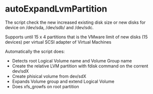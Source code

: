 # autoExpandLvmPartition

The script check the new increased existing disk size or new disks for device on /dev/sda, /dev/sdb/ and /dev/sdc.

Supports until 15 x 4 partitions that is the VMware limit of new disks (15 devices) per virtual SCSI adapter of Virtual Machines

Automatically the script does:

- Detects root Logical Volume name and Volume Group name
- Create the relative LVM partition with fdisk command on the corrent dev/sdX
- Create phisical volume from dev/sdX
- Expands Volume group and extend Logical Volume
- Does xfs_growfs on root partition
